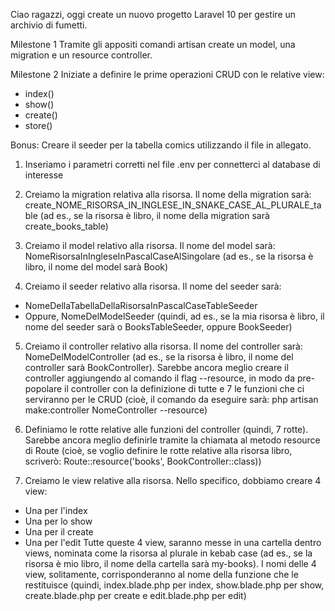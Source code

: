 <!-- # Passi da fare per poter utilizzare il template di Laravel

0. Creo la repository a partire dal template e mi clono la repository appena creata

1. Copio il file .env.example e lo rinomino in .env

2. Apro il terminale ed eseguo il comando composer install

3. Sempre nel terminale, al termine del comando composer install, eseguo il comando php artisan key:generate

4. Sempre nel terminale, al termine dell'esecuzione di php artisan key:generate, eseguiamo il comando npm install (oppure, npm i)

5. Sempre nel terminale, al termine di npm install, eseguire il comando npm run build
- Al posto di npm run build, potreste eseguire npm run dev e lasciarlo attivo

6. Aprire un altro terminale ed eseguire il comando php artisan serve -->

Ciao ragazzi,
oggi create un nuovo progetto Laravel 10 per gestire un archivio di fumetti.

Milestone 1
Tramite gli appositi comandi artisan create un model, una migration e un resource controller.

Milestone 2
Iniziate a definire le prime operazioni CRUD con le relative view:
- index()
- show()
- create()
- store()

Bonus:
Creare il seeder per la tabella comics utilizzando il file in allegato.

<!-- ------------------------------------------------------------------------------- -->

1. Inseriamo i parametri corretti nel file .env per connetterci al database di interesse

2. Creiamo la migration relativa alla risorsa. Il nome della migration sarà: 
create_NOME_RISORSA_IN_INGLESE_IN_SNAKE_CASE_AL_PLURALE_table 
(ad es., se la risorsa è libro, il nome della migration sarà create_books_table)

3. Creiamo il model relativo alla risorsa. Il nome del model sarà: 
NomeRisorsaInIngleseInPascalCaseAlSingolare 
(ad es., se la risorsa è libro, il nome del model sarà Book)

4. Creiamo il seeder relativo alla risorsa. Il nome del seeder sarà:
- NomeDellaTabellaDellaRisorsaInPascalCaseTableSeeder
- Oppure, NomeDelModelSeeder 
(quindi, ad es., se la mia risorsa è libro, il nome del seeder sarà o BooksTableSeeder, oppure BookSeeder)

5. Creiamo il controller relativo alla risorsa. Il nome del controller sarà: 
NomeDelModelController (ad es., se la risorsa è libro, il nome del controller sarà BookController).
 Sarebbe ancora meglio creare il controller aggiungendo al comando il flag --resource, 
 in modo da pre-popolare il controller con la definizione di tutte e 7 le funzioni che 
 ci serviranno per le CRUD (cioè, il comando da eseguire sarà: php artisan make:controller NomeController --resource)

6. Definiamo le rotte relative alle funzioni del controller (quindi, 7 rotte). 
Sarebbe ancora meglio definirle tramite la chiamata al metodo resource di Route 
(cioè, se voglio definire le rotte relative alla risorsa libro, scriverò: Route::resource('books', BookController::class))

7. Creiamo le view relative alla risorsa. Nello specifico, dobbiamo creare 4 view:
- Una per l'index
- Una per lo show
- Una per il create
- Una per l'edit Tutte queste 4 view, saranno messe in una cartella dentro views, 
nominata come la risorsa al plurale in kebab case 
(ad es., se la risorsa è mio libro, il nome della cartella sarà my-books). 
I nomi delle 4 view, solitamente, corrisponderanno al nome della funzione che le restituisce (quindi, index.blade.php per index, show.blade.php per show, create.blade.php per create e edit.blade.php per edit)